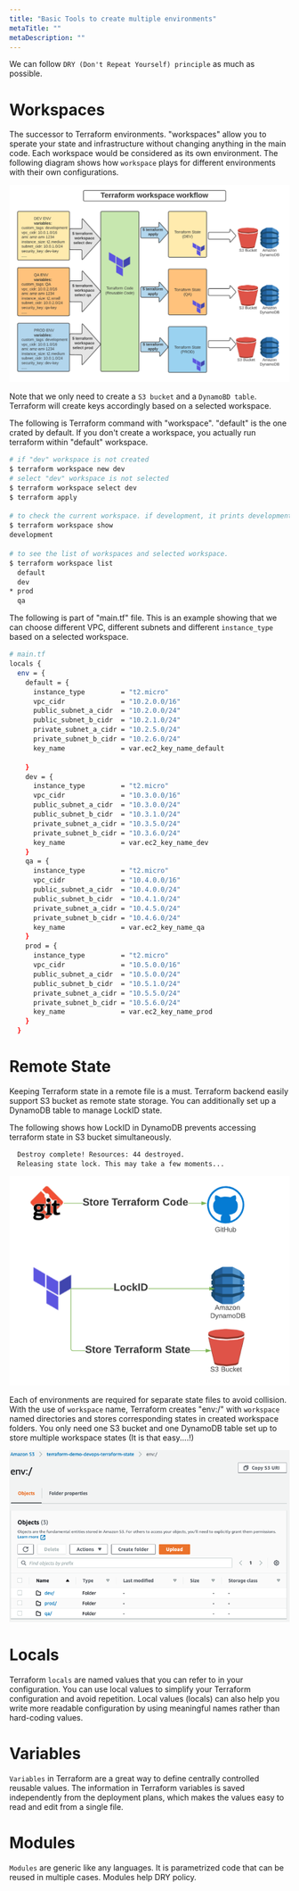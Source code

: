 ```yaml
---
title: "Basic Tools to create multiple environments"
metaTitle: ""
metaDescription: ""
---
```


We can follow ```DRY (Don't Repeat Yourself) principle``` as much as possible. 


# Workspaces
The successor to Terraform environments.  "workspaces" allow you to sperate your state
and infrastructure without changing anything in the main code.   Each workspace would be considered as its own environment.  The following diagram shows how ```workspace``` plays for different environments with their own configurations.

![alt picture](workspace-workflow.png)

Note that we only need to create a ```S3 bucket``` and a ```DynamoBD table```.  Terraform will create keys accordingly based on a selected workspace.   


The following is Terraform command with "workspace".   "default" is the one crated by default.  If you don't create a workspace, you actually run terraform within "default" workspace.  

```sh
# if "dev" workspace is not created
$ terraform workspace new dev 
# select "dev" workspace is not selected
$ terraform workspace select dev 
$ terraform apply

# to check the current workspace. if development, it prints development
$ terraform workspace show
development

# to see the list of workspaces and selected workspace.
$ terraform workspace list
  default
  dev
* prod
  qa
```

The following is part of "main.tf" file.  This is an example showing that we can choose different VPC, different subnets and different ```instance_type``` based on a selected workspace.   

```sh
# main.tf 
locals {
  env = {
    default = {
      instance_type         = "t2.micro"
      vpc_cidr              = "10.2.0.0/16"
      public_subnet_a_cidr  = "10.2.0.0/24"
      public_subnet_b_cidr  = "10.2.1.0/24"
      private_subnet_a_cidr = "10.2.5.0/24"
      private_subnet_b_cidr = "10.2.6.0/24"
      key_name              = var.ec2_key_name_default

    }
    dev = {
      instance_type         = "t2.micro"
      vpc_cidr              = "10.3.0.0/16"
      public_subnet_a_cidr  = "10.3.0.0/24"
      public_subnet_b_cidr  = "10.3.1.0/24"
      private_subnet_a_cidr = "10.3.5.0/24"
      private_subnet_b_cidr = "10.3.6.0/24"
      key_name              = var.ec2_key_name_dev
    }
    qa = {
      instance_type         = "t2.micro"
      vpc_cidr              = "10.4.0.0/16"
      public_subnet_a_cidr  = "10.4.0.0/24"
      public_subnet_b_cidr  = "10.4.1.0/24"
      private_subnet_a_cidr = "10.4.5.0/24"
      private_subnet_b_cidr = "10.4.6.0/24"
      key_name              = var.ec2_key_name_qa
    }
    prod = {
      instance_type         = "t2.micro"
      vpc_cidr              = "10.5.0.0/16"
      public_subnet_a_cidr  = "10.5.0.0/24"
      public_subnet_b_cidr  = "10.5.1.0/24"
      private_subnet_a_cidr = "10.5.5.0/24"
      private_subnet_b_cidr = "10.5.6.0/24"
      key_name              = var.ec2_key_name_prod
    }
  }

```

# Remote State

Keeping Terraform state in a remote file is a must.  Terraform backend easily support S3 bucket as remote state storage.   You can additionally set up a DynamoDB table to manage LockID state.  

The following shows how LockID in DynamoDB prevents accessing terraform state in S3 bucket simultaneously.

```sh
  Destroy complete! Resources: 44 destroyed.
  Releasing state lock. This may take a few moments...
```
![alt picture](remote-store.png)

Each of environments are required for separate state files to avoid collision.   With the use of ```workspace``` name, Terraform creates "env:/" with ```workspace``` named directories and stores corresponding states in created workspace folders.   You only need one S3 bucket and one DynamoDB table set up to store multiple workspace states (It is that easy....!)

![alt picture](s3_bucket_env.png)




# Locals

Terraform ```locals```  are named values that you can refer to in your configuration. You can use local values to simplify your Terraform configuration and avoid repetition. Local values (locals) can also help you write more readable configuration by using meaningful names rather than hard-coding values. 

# Variables

```Variables``` in Terraform are a great way to define centrally controlled reusable values. The information in Terraform variables is saved independently from the deployment plans, which makes the values easy to read and edit from a single file.

# Modules

```Modules``` are generic like any languages. It is parametrized code that can be reused in multiple cases.  Modules help DRY policy.


